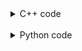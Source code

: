 <details><summary>C++ code</summary>

Runtime: `69 ms`, faster than `61.90%`.<br>
Memory Usage: `21.4 MB`, less than `66.56%`.<br>

![](https://github.com/archishmanghos/code-images/blob/master/Leetcode/645.png)

</details>

<br>

<details><summary>Python code</summary>

Runtime: `364 ms`, faster than `66.88%`.<br>
Memory Usage: `15.3 MB`, less than `96.23%`.<br>

![](https://github.com/archishmanghos/code-images/blob/master/Leetcode/645-py.png)

</details>